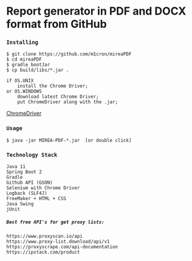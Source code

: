 # Report generator in PDF and DOCX format from GitHub

### `Installing`

```
$ git clone https://github.com/m1cron/mireaPDF
$ cd mireaPDF
$ gradle bootJar
$ cp build/libs/*.jar .

if OS.UNIX
    install the Chrome Driver;
or OS.WINDOWS
    download latest Chrome Driver;
    put ChromeDriver along with the .jar;
```
[ChromeDriver](https://chromedriver.storage.googleapis.com/index.html)

### `Usage`
```
$ java -jar MIREA-PDF-*.jar  [or double click]
```

### `Technology Stack`
```
Java 11
Spring Boot 2
Gradle
Github API (GSON)
Selenium with Chrome Driver
Logback (SLF4J)
FreeMaker + HTML + CSS
Java Swing
jUnit
```


##### `Best free API's for get proxy lists:`
```https://www.proxyscan.io/api``` <br/>
```https://www.proxy-list.download/api/v1``` <br/>
```https://proxyscrape.com/api-documentation``` <br/>
```https://ipstack.com/product``` <br/>
